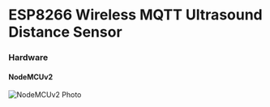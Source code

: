 # ESP8266 Wireless MQTT Ultrasound Distance Sensor

### Hardware
#### NodeMCUv2
 ![NodeMCUv2 Photo](/docs/imagesg/official-nodemcu-development-board.jpg?raw=true)
